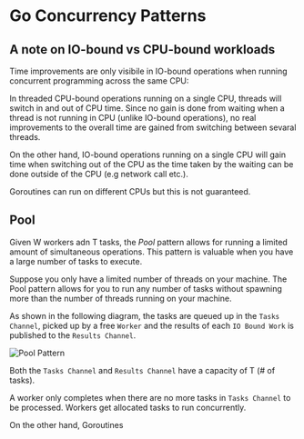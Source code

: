 # Go Concurrency Patterns


## A note on IO-bound vs CPU-bound workloads

Time improvements are only visibile in IO-bound operations when running concurrent programming across the same CPU:

In threaded CPU-bound operations running on a single CPU, threads will switch in and out of CPU time. Since no gain is done from waiting when a thread is not running in CPU (unlike IO-bound operations), no real improvements to the overall time are gained from switching between sevaral threads.

On the other hand, IO-bound operations running on a single CPU will gain time when switching out of the CPU as the time taken by the waiting can be done outside of the CPU (e.g network call etc.). 

Goroutines can run on different CPUs but this is not guaranteed.

## Pool

Given W workers adn T tasks, the *Pool* pattern allows for running a limited amount of simultaneous operations. This pattern is valuable when you have a large number of tasks to execute.


Suppose you only have a limited number of threads on your machine. The Pool pattern allows for you to run any number of tasks without spawning more than the number of threads running on your machine.

As shown in the following diagram, the tasks are queued up in the `Tasks Channel`, picked up by a free `Worker` and the results of each `IO Bound Work` is published to the `Results Channel`.

![Pool Pattern](./assets/PoolWork.drawio)

Both the `Tasks Channel` and `Results Channel` have a capacity of T (# of tasks).

A worker only completes when there are no more tasks in `Tasks Channel` to be processed.
Workers get allocated tasks to run concurrently.

On the other hand, 
Goroutines 

